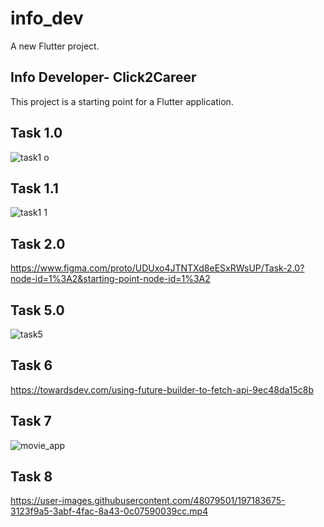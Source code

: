 # info_dev

A new Flutter project.

## Info Developer- Click2Career

This project is a starting point for a Flutter application.

## Task 1.0
![task1 o](https://user-images.githubusercontent.com/48079501/193443411-e71a8a72-2dfc-4434-b25a-5dcdffef3302.jpg)
## Task 1.1
![task1 1](https://user-images.githubusercontent.com/48079501/193443295-8510779c-a0e3-4017-85da-074e69037a29.jpg)
## Task 2.0

https://www.figma.com/proto/UDUxo4JTNTXd8eESxRWsUP/Task-2.0?node-id=1%3A2&starting-point-node-id=1%3A2

## Task 5.0

![task5](https://user-images.githubusercontent.com/48079501/195982953-ccede538-8b69-4faa-86f0-d83cb9413316.gif)

## Task 6

https://towardsdev.com/using-future-builder-to-fetch-api-9ec48da15c8b

## Task 7
![movie_app](https://user-images.githubusercontent.com/48079501/196752044-68a3102c-40fe-4de7-ab89-da0c1e68747f.gif)

## Task 8
https://user-images.githubusercontent.com/48079501/197183675-3123f9a5-3abf-4fac-8a43-0c07590039cc.mp4
